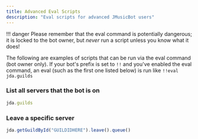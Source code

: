 ```yaml
---
title: Advanced Eval Scripts
description: "Eval scripts for advanced JMusicBot users"
---
```


!!! danger
    Please remember that the eval command is potentially dangerous; it is locked to the bot owner, but _never_ run a script unless you know what it does!

The following are examples of scripts that can be run via the eval command (bot owner only). If your bot's prefix is set to `!!` and you've enabled the eval command, an eval (such as the first one listed below) is run like `!!eval jda.guilds`

### List all servers that the bot is on
```js
jda.guilds
```

### Leave a specific server
```js
jda.getGuildById("GUILDIDHERE").leave().queue()
```